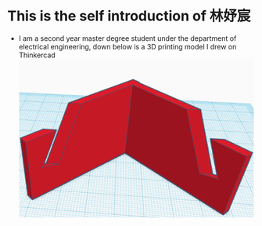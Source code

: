 # This is the self introduction of 林妤宸
- I am a second year master degree student under the department of electrical engineering, down below is a 3D printing model I drew on Thinkercad
![alt text](image.png)
